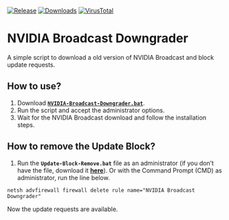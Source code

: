 [![Release](https://img.shields.io/github/v/release/KaioHSG/nvidia-broadcast-downgrader)](https://github.com/KaioHSG/nvidia-broadcast-downgrader/releases/latest)
[![Downloads](https://img.shields.io/github/downloads/KaioHSG/nvidia-broadcast-downgrader/total)](https://github.com/KaioHSG/nvidia-broadcast-downgrader/releases)
[![VirusTotal](https://img.shields.io/badge/virustotal-status-navy)](https://www.virustotal.com/gui/file/03d70c9fb9b95af7f67d4d83401a677337a5c84c12e4a6b2284f49d6746a25a7)

# NVIDIA Broadcast Downgrader

A simple script to download a old version of NVIDIA Broadcast and block update requests.

## How to use?

1. Download [**`NVIDIA-Broadcast-Downgrader.bat`**](https://github.com/KaioHSG/nvidia-broadcast-downgrader/releases/latest).
2. Run the script and accept the administrator options.
3. Wait for the NVIDIA Broadcast download and follow the installation steps.

## How to remove the Update Block?

1. Run the **`Update-Block-Remove.bat`** file as an administrator (if you don’t have the file, download it [**here**](https://github.com/KaioHSG/nvidia-broadcast-downgrader/blob/main/Update-Block-Remove.bat)). Or with the Command Prompt (CMD) as administrator, run the line below.

``` console
netsh advfirewall firewall delete rule name="NVIDIA Broadcast Downgrader"
```

Now the update requests are available.
